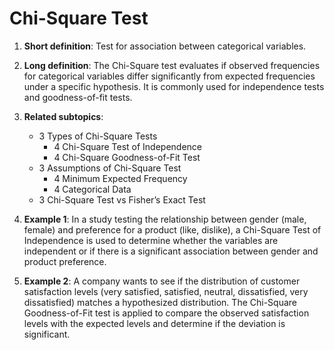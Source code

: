 # Chi-Square Test

1. **Short definition**: Test for association between categorical variables.

2. **Long definition**: The Chi-Square test evaluates if observed frequencies for categorical variables differ significantly from expected frequencies under a specific hypothesis. It is commonly used for independence tests and goodness-of-fit tests.

3. **Related subtopics**:
   - 3 Types of Chi-Square Tests
     - 4 Chi-Square Test of Independence
     - 4 Chi-Square Goodness-of-Fit Test
   - 3 Assumptions of Chi-Square Test
     - 4 Minimum Expected Frequency
     - 4 Categorical Data
   - 3 Chi-Square Test vs Fisher’s Exact Test

4. **Example 1**: In a study testing the relationship between gender (male, female) and preference for a product (like, dislike), a Chi-Square Test of Independence is used to determine whether the variables are independent or if there is a significant association between gender and product preference.

5. **Example 2**: A company wants to see if the distribution of customer satisfaction levels (very satisfied, satisfied, neutral, dissatisfied, very dissatisfied) matches a hypothesized distribution. The Chi-Square Goodness-of-Fit test is applied to compare the observed satisfaction levels with the expected levels and determine if the deviation is significant.